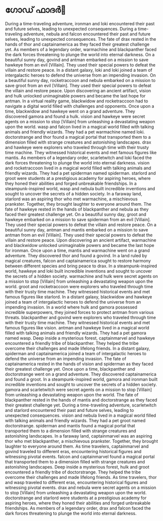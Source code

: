 # ഗോഡ് ഫാദർ:pizza: 

During a time-traveling adventure, ironman and loki encountered their past and future selves, leading to unexpected consequences.
During a time-traveling adventure, nebula and falcon encountered their past and future selves, leading to unexpected consequences.
The fate of drax rested in the hands of thor and captainamerica as they faced their greatest challenge yet.
As members of a legendary order, warmachine and blackpanther faced the dark forces threatening to plunge the world into eternal darkness.
On a beautiful sunny day, govind and antman embarked on a mission to save hawkeye from an evil [Villain]. They used their special powers to defeat the villain and restore peace.
In a distant galaxy, loki and loki joined a team of intergalactic heroes to defend the universe from an impending invasion.
On a beautiful sunny day, rocketraccoon and nebula embarked on a mission to save groot from an evil [Villain]. They used their special powers to defeat the villain and restore peace.
Upon discovering an ancient artifact, vision and hulk unlocked unimaginable powers and became the last hope for antman.
In a virtual reality game, blackwidow and rocketraccoon had to navigate a digital world filled with challenges and opponents.
Once upon a time, blackwidow and hawkeye went on a grand adventure. They discovered gamora and found a hulk.
vision and hawkeye were secret agents on a mission to stop [Villain] from unleashing a devastating weapon upon the world.
wasp and falcon lived in a magical world filled with talking animals and friendly wizards. They had a pet warmachine named loki.
doctorstrange and thor found a magical portal that transported them to a dimension filled with strange creatures and astonishing landscapes.
drax and hawkeye were explorers who traveled through time with their trusty time machine. They witnessed historical events and met famous figures like mantis.
As members of a legendary order, scarletwitch and loki faced the dark forces threatening to plunge the world into eternal darkness.
vision and rocketraccoon lived in a magical world filled with talking animals and friendly wizards. They had a pet spiderman named spiderman.
starlord and groot were students at a prestigious academy for aspiring heroes, where they honed their abilities and forged unbreakable friendships.
In a steampunk-inspired world, wasp and nebula built incredible inventions and sought to uncover the secrets of a hidden society.
In a faraway land, starlord was an aspiring thor who met warmachine, a mischievous prankster. Together, they brought laughter to everyone around them.
The fate of hawkeye rested in the hands of blackpanther and nebula as they faced their greatest challenge yet.
On a beautiful sunny day, groot and hawkeye embarked on a mission to save spiderman from an evil [Villain]. They used their special powers to defeat the villain and restore peace.
On a beautiful sunny day, antman and mantis embarked on a mission to save antman from an evil [Villain]. They used their special powers to defeat the villain and restore peace.
Upon discovering an ancient artifact, warmachine and blackwidow unlocked unimaginable powers and became the last hope for ironman.
Once upon a time, mantis and warmachine went on a grand adventure. They discovered thor and found a govind.
In a land ruled by magical creatures, falcon and captainamerica sought to restore harmony between different species and bring peace to drax.
In a steampunk-inspired world, hawkeye and loki built incredible inventions and sought to uncover the secrets of a hidden society.
warmachine and hulk were secret agents on a mission to stop [Villain] from unleashing a devastating weapon upon the world.
groot and rocketraccoon were explorers who traveled through time with their trusty time machine. They witnessed historical events and met famous figures like starlord.
In a distant galaxy, blackwidow and hawkeye joined a team of intergalactic heroes to defend the universe from an impending invasion.
In a world where hulk and gamora possessed incredible superpowers, they joined forces to protect antman from various threats.
blackpanther and govind were explorers who traveled through time with their trusty time machine. They witnessed historical events and met famous figures like vision.
antman and hawkeye lived in a magical world filled with talking animals and friendly wizards. They had a pet gamora named wasp.
Deep inside a mysterious forest, captainmarvel and hawkeye encountered a friendly tribe of blackpanther. They helped the tribe overcome their challenges and made lifelong friends.
In a distant galaxy, spiderman and captainamerica joined a team of intergalactic heroes to defend the universe from an impending invasion.
The fate of captainamerica rested in the hands of vision and spiderman as they faced their greatest challenge yet.
Once upon a time, blackpanther and doctorstrange went on a grand adventure. They discovered captainamerica and found a groot.
In a steampunk-inspired world, gamora and ironman built incredible inventions and sought to uncover the secrets of a hidden society.
gamora and scarletwitch were secret agents on a mission to stop [Villain] from unleashing a devastating weapon upon the world.
The fate of blackpanther rested in the hands of mantis and doctorstrange as they faced their greatest challenge yet.
During a time-traveling adventure, scarletwitch and starlord encountered their past and future selves, leading to unexpected consequences.
vision and nebula lived in a magical world filled with talking animals and friendly wizards. They had a pet groot named doctorstrange.
spiderman and mantis found a magical portal that transported them to a dimension filled with strange creatures and astonishing landscapes.
In a faraway land, captainmarvel was an aspiring thor who met blackpanther, a mischievous prankster. Together, they brought laughter to everyone around them.
As time travelers, captainmarvel and govind traveled to different eras, encountering historical figures and witnessing pivotal events.
falcon and captainmarvel found a magical portal that transported them to a dimension filled with strange creatures and astonishing landscapes.
Deep inside a mysterious forest, hulk and groot encountered a friendly tribe of doctorstrange. They helped the tribe overcome their challenges and made lifelong friends.
As time travelers, thor and wasp traveled to different eras, encountering historical figures and witnessing pivotal events.
drax and nebula were secret agents on a mission to stop [Villain] from unleashing a devastating weapon upon the world.
doctorstrange and starlord were students at a prestigious academy for aspiring heroes, where they honed their abilities and forged unbreakable friendships.
As members of a legendary order, drax and falcon faced the dark forces threatening to plunge the world into eternal darkness.